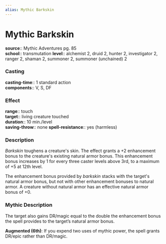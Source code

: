 ```yaml
---
alias: Mythic Barkskin
---
```


# Mythic Barkskin

**source**:: Mythic Adventures pg. 85  
**school**:: transmutation
**level**:: alchemist 2, druid 2, hunter 2, investigator 2, ranger 2, shaman 2, summoner 2, summoner (unchained) 2

### Casting 

**casting-time**:: 1 standard action  
**components**:: V, S, DF

### Effect 

**range**:: touch  
**target**:: living creature touched  
**duration**:: 10 min./level  
**saving-throw**:: none
**spell-resistance**:: yes (harmless)

### Description 

*Barkskin* toughens a creature's skin. The effect grants a +2 enhancement bonus to the creature's existing natural armor bonus. This enhancement bonus increases by 1 for every three caster levels above 3rd, to a maximum of +5 at 12th level.  
  
The enhancement bonus provided by *barkskin* stacks with the target's natural armor bonus, but not with other enhancement bonuses to natural armor. A creature without natural armor has an effective natural armor bonus of +0.

### Mythic Description

The target also gains DR/magic equal to the double the enhancement bonus the spell provides to the target’s natural armor bonus.  
  
**Augmented (6th)**: If you expend two uses of mythic power, the spell grants DR/epic rather than DR/magic.
